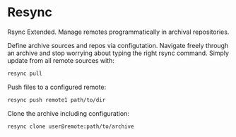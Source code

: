 # Resync
Rsync Extended.
Manage remotes programmatically in archival repositories.

Define archive sources and repos via configutation.
Navigate freely through an archive and
stop worrying about typing the right rsync command.
Simply update from all remote sources with:

```bash
resync pull
```

Push files to a configured remote:

```bash
resync push remote1 path/to/dir
```

Clone the archive including configuration:

```bash
resync clone user@remote:path/to/archive
```
